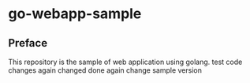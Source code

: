 # go-webapp-sample



## Preface
This repository is the sample of web application using golang.
test code changes
again changed
done again
change
sample version
